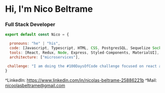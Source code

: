 # Hi, I'm Nico Beltrame



### Full Stack Developer



```javascript
export default const Nico = {

  pronouns: "he" | "his",
  code: [Javascript, Typescript, HTML, CSS, PostgresSQL, Sequelize Socket.io],
  tools: [React, Redux, Node, Express, Styled-Components, MaterialUI],
  architecture: ["microservices"],

 challenge: "I am doing the #100DaysOfCode challenge focused on react and typescript"
}
```



^LinkedIn: https://www.linkedin.com/in/nicolas-beltrame-25886221b
^Mail: nicoolasbeltrame@gmail.com

